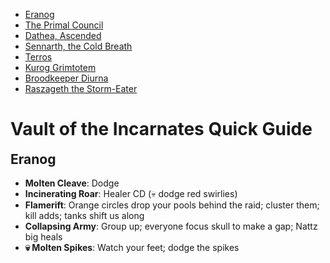 <link rel="stylesheet" href="../../assets/style.css" />
<link rel="icon" href="data:image/svg+xml,<svg xmlns=%22http://www.w3.org/2000/svg%22 viewBox=%220 0 100 100%22><text y=%22.9em%22 font-size=%2290%22>🐇</text></svg>">
<script src="../../assets/script.js" defer async></script>
<style>
    body > h2 {
        margin-top: 90vh;
    }
    body > h2:nth-of-type(1) {
        margin-top: initial;
    }
    body {
        margin-bottom: 90vh;
    }
</style>

<section class="table-of-contents">

- [Eranog](#eranog)
- [The Primal Council](#the-primal-council)
- [Dathea, Ascended](#dathea-ascended)
- [Sennarth, the Cold Breath](#sennarth-the-cold-breath)
- [Terros](#terros)
- [Kurog Grimtotem](#kurog-grimtotem)
- [Broodkeeper Diurna](#broodkeeper-diurna)
- [Raszageth the Storm-Eater](#raszageth-the-storm-eater)

</section>

# Vault of the Incarnates Quick Guide

## Eranog

- **Molten Cleave**: Dodge
- **Incinerating Roar**: Healer CD (💀 dodge red swirlies)
- **Flamerift**: Orange circles drop your pools behind the raid; cluster them; kill adds; tanks shift us along
- **Collapsing Army**: Group up; everyone focus skull to make a gap; Nattz big heals
- **💀 Molten Spikes**: Watch your feet; dodge the spikes

## The Primal Council

- **Primal Blizzard**: Speed boosts; everyone touch a pool of fire
- **Conductive Mark**: Spread out; go to a pillar to cleanse if you've got a blue circle around you; everyone else move out of their way
- **Meteor Axes**: Help soak big red swirlies; don't put them in the center of the room; healer CD
- **Earthen Pillar**: Dodge swirlies

## Dathea, Ascended

- **Raging Burst**: Dodge swirlies
- **Conductive Mark**: Blue circle stay away from others
- **Crosswinds**: Watch the tornadoes; they're on the move
- **Cyclone**: Stay away from the boss; healer CD
- **Coalescing Storm (Add)**: Switch to the add, get it into position; everyone get ready for a knockback; if you have the blue circle debuff do not come up

## Sennarth, the Cold Breath

### Phase 1

- **Chilling Blast**: Blue circles spread out; healer CD
- **Enveloping Webs**: Cluster your webs; drop some near melee
- **Gossamer Burst**: Run into some webbing; she's going to pull us in; get far away; healer CD

### Phase 2

- **(Start)**: Ranged get to the back of the platform; get ready to lust
- **Apex of Ice**: Interrupt
- **Chilling Blast**: Blue circles spread out and then stand still; you are dropping bombs
- **Suffocating Webs**: If you have the debuff, get ready for a knockback; don't get knocked off the ledge; tanks take spiders to webbed people
- **Repelling Burst**: Run into some webbing; get close; she's going to push us

## Terros

- **Rock Blast**: Big yellow swirly stack on melee, help soak; then move out; arrow on your head, form a line behind big yellow swirly
- **Awakened Earth**: Arrow on your head, form a line behind or in front of the big yellow swirly
- **Concussive Slam**: Healer CD
- **Shattering Impact**: Melee dodge big circle; ranged dodge yellow swirlies
- **Resonating Annihilation**: Run to the left; speed boosts; dodge swirlies

## Kurog Grimtotem

### Flame

- **(Start)**: Stack up melee; stack up ranged
- **Magma Burst**: Stack up then run out
- **Searing Carnage**: Stutter-step to your right if you've got it, everyone else dodge; then let's regroup when it's done
- **💀 Molten Rupture**: Dodge swirlies

### Frost

- **(Start)**: Stack up melee; stack up ranged
- **Biting Chill**: Healer CD if we need it
- **Absolute Zero**: Soaks; one in melee, one in ranged
- **💀 Frigid Torrent**: Watch the boss; dodge orbs

### Earth

- **(Start)**: Ranged group up a bit
- **Erupting Bedrock**: Get away from the boss; then run in
- **Seismic Rupture**: Dodge swirlies; adds are coming up
- **💀 Enveloping Earth**: Healers, absorb shields are up

### Storm

- **(Start)**: Spread out a bit
- **Thunder Strike**: Soaks; one person on each
- **Shocking Burst**: Move away if you've got it
- **💀 Lightning Crash**: If you've got it, stand near someone to zap them but don't zap them to death, move to someone else

### Phase 2

- **(Flame) Magma Flow**: Dodge pools (💀 kill adds, interrupts)
- **(Frost) Freezing Tempest**: Run in; run to the ice boss
- **(Frost) Frost Binds**: Interrupt
- **(Storm) Lethal Current**: Get away if he's zapping you
- **(Earth) Ground Shatter**: Spread out; run away; healer CD
- **(Earth) Violent Upheaval**: Dodge Swirlies

## Broodkeeper Diurna

- **Rapid incubation**: Two eggs have just been chosen, break them
- **Greatstaff of the Broodkeeper**: Egg team; healer CD if we need
- **Wildfire**: Spread out; dodge
- **Icy Shroud**: Dispels and AoE heals
- **Chilling Tantrum**: Healer CD, personals
- **Tremors**: Dodge
- **Ionizing Charge**: Move away if you have the debuff

### Adds

- **[Dragonspawn Flamebender]**: Watch out for spinning fire orbs
- **[Primalist Mage]**: Interrupts on the mage
- **[Juvenile Frost Proto-Dragon]**: Healer CD get ready
- **💀 [Drakonoid Stormbringer]**: Interrupts on Stormbringers

### Phase 2

- **Empowered Greatstaff of the Broodkeeper**: Run away if you have a beam chasing you
- **Wildfire**: Spread out; dodge
- **Frozen Shroud**: Dispels; help people break free; healer CD

## Raszageth the Storm-Eater

### Phase 1

- **Static Charge**: Go to your marker; healer CD
- **Hurricane Wing**: Knockback incoming; stack up; AMZ/Shout/Darkness
- **Volatile Current**: Spread out; interrupt your add; stun, purge, mass dispel
- **Lightning Breath**: Dodge
- **(65%)**: Split up; red side and blue side

### Intermission 1 (65%)

- Follow your tank, group up
- Kill adds
- Watch for deep breath

### Phase 2

- **(Start)**: Stack up near the markers
- **Volatile Current**: Spread out; interrupt your add; stun, purge, mass dispel
- **Tempest Wing**: Run through the wave
- **Fulminating Charge**: Blue circles out; speed boosts; everyone else get away from them
- **Stormsurge**: Positive debuff on blue; negative debuff on red; healer CD get ready; AMZ/Shout/Darkness

### Intermission 2

- **(Start)**: Watch for deep breath
- **Ball Lightning**: Dodge orbs
- **Deep Breath**: Dodge
- **Storm Break**: Adds; stuns, snares, Monk Ring, knockbacks; don't let them get to the big add
- **(End) Storm Nova**: Knockback incoming, position yourself to get knocked back to the first platform

### Phase 3

- **(Start)**: Stack up on green marker; lust once we can
- **Tempest Wing**: Run through the blue wave
- **Fulminating Charge**: Blue circles out; speed boosts; everyone else get away from them then come back in
- **Thunderous Blast**: Healer CD get ready; AMZ/Shout/Darkness shortly
- **Lightning Breath**: Dodge
- **💀 Magnetic Charge**: Healer CD

